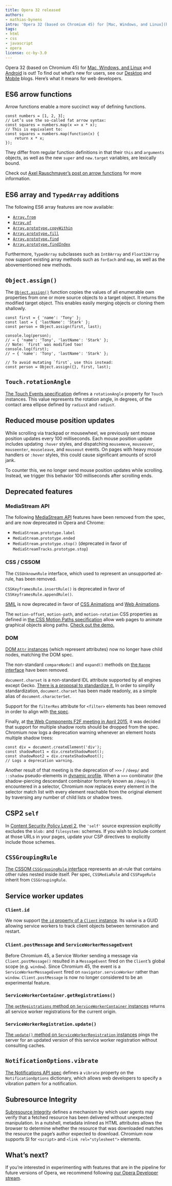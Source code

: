 ```yaml
---
title: Opera 32 released
authors:
- mathias-bynens
intro: 'Opera 32 (based on Chromium 45) for [Mac, Windows, and Linux](https://www.opera.com/computer) and [Android](https://www.opera.com/mobile/operabrowser/android) is out! To find out what’s new for users, see our [Desktop](https://www.opera.com/blogs/desktop/2015/09/opera-32-privacy-is-a-universal-right-2/) and [Mobile](https://www.opera.com/blogs/mobile/2015/09/opera-32-add-to-home-screen/) blogs. Here’s what it means for web developers.'
tags:
- html
- css
- javascript
- opera
license: cc-by-3.0
---
```


Opera 32 (based on Chromium 45) for [Mac, Windows, and Linux](https://www.opera.com/computer) and [Android](https://www.opera.com/mobile/operabrowser/android) is out! To find out what’s new for users, see our [Desktop](https://www.opera.com/blogs/desktop/2015/09/opera-32-privacy-is-a-universal-right-2/) and [Mobile](https://www.opera.com/blogs/mobile/2015/09/opera-32-add-to-home-screen/) blogs. Here’s what it means for web developers.

## ES6 arrow functions

Arrow functions enable a more succinct way of defining functions.

	const numbers = [1, 2, 3];
	// Let’s use the so-called fat arrow syntax:
	const squares = numbers.map(x => x * x);
	// This is equivalent to:
	const squares = numbers.map(function(x) {
		return x * x;
	});

They differ from regular function definitions in that their `this` and `arguments` objects, as well as the new `super` and `new.target` variables, are lexically bound.

Check out [Axel Rauschmayer’s post on arrow functions](http://www.2ality.com/2012/04/arrow-functions.html) for more information.

## ES6 array and `TypedArray` additions

The following ES6 array features are now available:

* [`Array.from`](http://ecma-international.org/ecma-262/6.0/#sec-array.from)
* [`Array.of`](http://ecma-international.org/ecma-262/6.0/#sec-array.of)
* [`Array.prototype.copyWithin`](http://ecma-international.org/ecma-262/6.0/#sec-array.prototype.copyWithin)
* [`Array.prototype.fill`](http://ecma-international.org/ecma-262/6.0/#sec-array.prototype.fill)
* [`Array.prototype.find`](http://ecma-international.org/ecma-262/6.0/#sec-array.prototype.find)
* [`Array.prototype.findIndex`](http://ecma-international.org/ecma-262/6.0/#sec-array.prototype.findIndex)

Furthermore, `TypedArray` subclasses such as `Int8Array` and `Float32Array` now support existing array methods such as `forEach` and `map`, as well as the abovementioned new methods.

## `Object.assign()`

The [`Object.assign()`](http://ecma-international.org/ecma-262/6.0/#sec-object.assign) function copies the values of all enumerable own properties from one or more source objects to a target object. It returns the modified target object. This enables easily merging objects or cloning them shallowly.

	const first = { 'name': 'Tony' };
	const last = { 'lastName': 'Stark' };
	const person = Object.assign(first, last);

	console.log(person);
	// → { 'name': 'Tony', 'lastName': 'Stark' };
	// Note: `first` was modified too!
	console.log(first);
	// → { 'name': 'Tony', 'lastName': 'Stark' };

	// To avoid mutating `first`, use this instead:
	const person = Object.assign({}, first, last);

## `Touch.rotationAngle`

[The Touch Events specification](https://w3c.github.io/touch-events/#touch-interface) defines a `rotationAngle` property for `Touch` instances. This value represents the rotation angle, in degrees, of the contact area ellipse defined by `radiusX` and `radiusY`.

## Reduced mouse position updates

While scrolling via trackpad or mousewheel, we previously sent mouse position updates every 100 milliseconds. Each mouse position update includes updating `:hover` styles, and dispatching `mousemove`, `mouseover`, `mouseenter`, `mouseleave`, and `mouseout` events. On pages with heavy mouse handlers or `:hover` styles, this could cause significant amounts of scroll jank.

To counter this, we no longer send mouse position updates while scrolling. Instead, we trigger this behavior 100 milliseconds after scrolling ends.

## Deprecated features

### MediaStream API

The following [MediaStream API](https://w3c.github.io/mediacapture-main/) features have been removed from the spec, and are now deprecated in Opera and Chrome:

* `MediaStream.prototype.label`
* `MediaStream.prototype.ended`
* `MediaStream.prototype.stop()` (deprecated in favor of `MediaStreamTracks.prototype.stop`)

### CSS / CSSOM

The `CSSUnknownRule` interface, which used to represent an unsupported at-rule, has been removed.

`CSSKeyframesRule.insertRule()` is deprecated in favor of `CSSKeyframesRule.appendRule()`.

[SMIL](http://www.w3.org/TR/smil-animation/) is now deprecated in favor of [CSS Animations](https://drafts.csswg.org/css-animations-1/) and [Web Animations](https://w3c.github.io/web-animations/).

The `motion-offset`, `motion-path`, and `motion-rotation` CSS properties as defined in [the CSS Motion Paths specification](https://drafts.fxtf.org/motion-1/) allow web pages to animate graphical objects along paths. [Check out the demo.](https://googlechrome.github.io/samples/css-motion-path/)

### DOM

[DOM `Attr` instances](https://dom.spec.whatwg.org/#interface-attr) (which represent attributes) now no longer have child nodes, matching the DOM spec.

The non-standard `compareNode()` and `expand()` methods on [the `Range` interface](https://dom.spec.whatwg.org/#interface-range) have been removed.

`document.charset` is a non-standard IDL attribute supported by all engines except Gecko. [There is a proposal to standardize it.](https://www.w3.org/Bugs/Public/show_bug.cgi?id=27436) In order to simplify standardization, `document.charset` has been made readonly, as a simple alias of `document.characterSet`.

Support for the `filterRes` attribute for `<filter>` elements has been removed in order to align with [the spec](https://drafts.fxtf.org/filters/#element-attrdef-filter-filterres).

Finally, at [the Web Components F2F meeting in April 2015](https://www.w3.org/wiki/Webapps/WebComponentsApril2015Meeting), it was decided that support for multiple shadow roots should be dropped from the spec. Chromium now logs a deprecation warning whenever an element hosts multiple shadow trees:

	const div = document.createElement('div');
	const shadowRoot1 = div.createShadowRoot();
	const shadowRoot2 = div.createShadowRoot();
	// Logs a deprecation warning.

Another result of that meeting is the deprecation of `>>>` / `/deep/` and `::shadow` pseudo-elements in [dynamic profile](https://drafts.csswg.org/selectors/#dynamic-profile). When a `>>>` combinator (the shadow-piercing descendant combinator formerly known as `/deep/`) is encountered in a selector, Chromium now replaces every element in the selector match list with every element reachable from the original element by traversing any number of child lists or shadow trees.

## CSP2 `self`

In [Content Security Policy Level 2](https://w3c.github.io/webappsec/specs/content-security-policy/#source-list-guid-matching), the `'self'` source expression explicitly excludes the `blob:` and `filesystem:` schemes. If you wish to include content at those URLs in your pages, update your CSP directives to explicitly include those schemes.

## `CSSGroupingRule`

[The CSSOM `CSSGroupingRule` interface](https://drafts.csswg.org/cssom/#the-cssgroupingrule-interface) represents an at-rule that contains other rules nested inside itself. Per spec, `CSSMediaRule` and `CSSPageRule` inherit from `CSSGroupingRule`.

## Service worker updates

### `Client.id`

We now support [the `id` property of a `Client` instance](https://slightlyoff.github.io/ServiceWorker/spec/service_worker/#client-id). Its value is a GUID allowing service workers to track client objects between termination and restart.

### `Client.postMessage` and `ServiceWorkerMessageEvent`

Before Chromium 45, a Service Worker sending a message via `Client.postMessage()` resulted in a `MessageEvent` fired on the `Client`’s global scope (e.g. `window`). Since Chromium 45, the event is a `ServiceWorkerMessageEvent` fired on `navigator.serviceWorker` rather than `window`. `Client.postMessage` is now no longer considered to be an experimental feature.

### `ServiceWorkerContainer.getRegistrations()`

[The `getRegistrations` method on `ServiceWorkerContainer` instances](https://slightlyoff.github.io/ServiceWorker/spec/service_worker/#navigator-service-worker-getRegistrations) returns all service worker registrations for the current origin.

### `ServiceWorkerRegistration.update()`

[The `update()` method on `ServiceWorkerRegistration` instances](https://slightlyoff.github.io/ServiceWorker/spec/service_worker/#service-worker-registration-update-method) pings the server for an updated version of this service worker registration without consulting caches.

## `NotificationOptions.vibrate`

[The Notifications API spec](https://notifications.spec.whatwg.org/#dom-notificationoptions-vibrate) defines a `vibrate` property on the `NotificationOptions` dictionary, which allows web developers to specify a vibration pattern for a notification.

## Subresource Integrity

[Subresource Integrity](https://w3c.github.io/webappsec/specs/subresourceintegrity/) defines a mechanism by which user agents may verify that a fetched resource has been delivered without unexpected manipulation. In a nutshell, metadata inlined as HTML attributes allows the browser to determine whether the resource that was downloaded matches the resource the page’s author expected to download. Chromium now supports SI for `<script>` and `<link rel="stylesheet">` elements.

## What’s next?

If you’re interested in experimenting with features that are in the pipeline for future versions of Opera, we recommend following [our Opera Developer stream](https://www.opera.com/developer).
